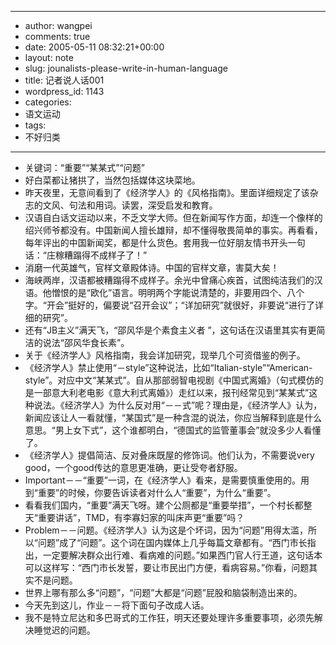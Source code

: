 - --
- author: wangpei
- comments: true
- date: 2005-05-11 08:32:21+00:00
- layout: note
- slug: jounalists-please-write-in-human-language
- title: 记者说人话001
- wordpress_id: 1143
- categories:
- 语文运动
- tags:
- 不好归类
- --
- 关键词：“重要”“某某式”“问题”
- 好白菜都让猪拱了，当然包括媒体这块菜地。
- 昨天夜里，无意间看到了《经济学人》的《风格指南》。里面详细规定了该杂志的文风、句法和用词。读罢，深受启发和教育。
- 汉语自白话文运动以来，不乏文学大师。但在新闻写作方面，却连一个像样的绍兴师爷都没有。中国新闻人擅长雄辩，却不懂得敬畏简单的事实。再看看，每年评出的中国新闻奖，都是什么货色。套用我一位好朋友情书开头一句话：“庄稼糟蹋得不成样子了！”
- 消磨一代英雄气，官样文章殿体诗。中国的官样文章，害莫大矣！
- 海峡两岸，汉语都被糟蹋得不成样子。余光中曾痛心疾首，试图纯洁我们的汉语。他憎恨的是“欧化”语言。明明两个字能说清楚的，非要用四个、八个字。“开会”挺好的，偏要说“召开会议”；“详加研究”就很好，非要说“进行了详细的研究”。
- 还有“JB主义”满天飞，“邵风华是个素食主义者 ”，这句话在汉语里其实有更简洁的说法“邵风华食长素”。
- 关于《经济学人》风格指南，我会详加研究，现举几个可资借鉴的例子。
- 《经济学人》禁止使用“－style”这种说法，比如“Italian-style”“American-style”。对应中文“某某式”。自从那部弱智电视剧《中国式离婚》（句式模仿的是一部意大利老电影《意大利式离婚》）走红以来，报刊经常见到“某某式”这种说法。《经济学人》为什么反对用“－－式”呢？理由是，《经济学人》认为，新闻应该让人一看就懂，“某国式”是一种含混的说法，你应当解释到底是什么意思。“男上女下式”，这个谁都明白，“德国式的监管董事会”就没多少人看懂了。
- 《经济学人》提倡简洁、反对叠床既屋的修饰词。他们认为，不需要说very good，一个good传达的意思更准确，更让受夸者舒服。
- Important－－“重要”一词，在《经济学人》看来，是需要慎重使用的。用到“重要”的时候，你要告诉读者对什么人“重要”，为什么“重要”。
- 看看我们国内，“重要”满天飞呀。建个公厕都是“重要举措”，一个村长都整天“重要讲话”，TMD，有李寡妇家的叫床声更“重要”吗？
- Problem－－问题。《经济学人》认为这是个坏词，因为“问题”用得太滥，所以“问题”成了“问题”。这个词在国内媒体上几乎每篇文章都有。“西门市长指出，一定要解决群众出行难、看病难的问题。”如果西门官人行王道，这句话本可以这样写：“西门市长发誓，要让市民出门方便，看病容易。”你看，问题其实不是问题。
- 世界上哪有那么多“问题”，“问题”大都是“问题”屁股和脑袋制造出来的。
- 今天先到这儿，作业－－将下面句子改成人话。
- 我不是特立尼达和多巴哥式的工作狂，明天还要处理许多重要事项，必须先解决睡觉迟的问题。
